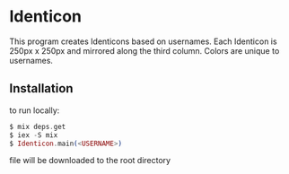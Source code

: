 # Identicon

This program creates Identicons based on usernames. Each Identicon is 250px x 250px and mirrored along the third column. Colors are unique to usernames. 

## Installation

to run locally:

```elixir
$ mix deps.get
$ iex -S mix
$ Identicon.main(<USERNAME>)
```

file will be downloaded to the root directory

